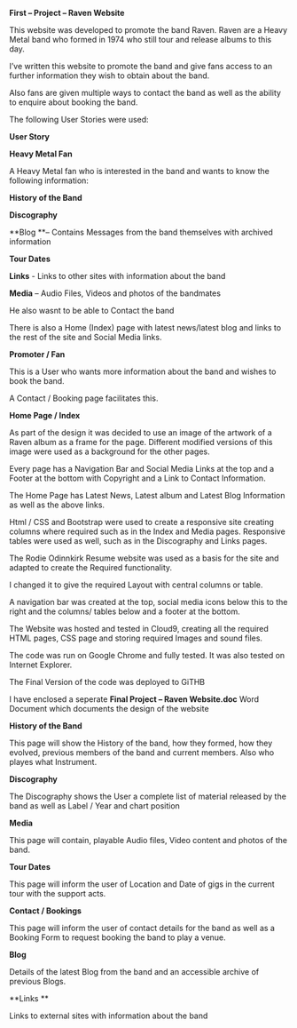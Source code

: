 **First – Project – Raven Website**

This website was developed to promote the band Raven.
Raven are a Heavy Metal band who formed in 1974 who still tour and release albums to this day.

I’ve written this website to promote the band and give fans access to an further information  they wish to obtain about the band. 

Also fans are given multiple ways to contact the band as well as the ability to enquire about booking the band.

The following User Stories were used:

**User Story**

**Heavy Metal Fan**

 A Heavy Metal fan who is interested in the band and wants to know the following information:

**History of the Band**

**Discography**

**Blog **– Contains Messages from the band themselves with archived information

**Tour Dates**

**Links** -  Links to other sites with information about the band

**Media** – Audio Files, Videos and photos of the bandmates

He also wasnt to be able to Contact the band

There is also a Home (Index) page with latest news/latest blog and links to the rest of the site and Social Media links.

**Promoter / Fan**

This is a User who wants more information about the band and wishes to book the band.

A Contact / Booking page facilitates this.


**Home Page / Index**

As part of the design it was decided to use an image of the artwork of a Raven album as a  frame for the page. Different modified versions of this image were used as a background for the other pages. 

Every page has a Navigation Bar and Social Media Links at the top and a Footer at the bottom with Copyright and a Link to Contact Information.

The Home Page has Latest News, Latest album and Latest Blog Information as well as the above links.

Html / CSS and Bootstrap were used to create a responsive site  creating columns where required such as in the Index and Media pages. Responsive tables were used as well, such as in the Discography and Links pages.

The Rodie Odinnkirk Resume website was used as a basis for the site and adapted to create the Required functionality.

I changed it to give the required Layout with central columns or table. 

A navigation bar was created at the top, social media icons below this to the right and the columns/ tables below and a footer at the bottom.

The Website was hosted and tested in Cloud9, creating all the required HTML pages, CSS page and storing required Images and sound files.

The code was run on Google Chrome and fully tested. It was also tested on Internet Explorer.

The Final Version of the code was deployed to GiTHB


I have enclosed a seperate **Final Project – Raven Website.doc** Word Document which documents the design of the website



**History of the Band**

This page will show the History of the band, how they formed, how they evolved, previous members of the band and current members. Also who playes what Instrument.

**Discography**

The Discography shows the User a complete list of material released by the band as well as Label / Year and chart position

**Media**

This page will contain, playable Audio files, Video content and photos of the band.

**Tour Dates**

This page will inform the user of Location and Date of gigs in the current tour with the support acts.


**Contact / Bookings**

This page will inform the user of contact details for the band as well as a Booking Form to request booking the band to play a venue.

**Blog**

Details of the latest Blog from the band and an accessible archive of previous Blogs.

**Links **

Links to external sites with information about the band




